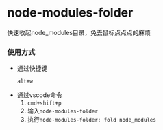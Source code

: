 # node-modules-folder
快速收起node_modules目录，免去鼠标点点点的麻烦

### 使用方式
- 通过快捷键
  ```
  alt+w
  ```
- 通过vscode命令
  1. ```cmd+shift+p```
  2. 输入```node-modules-folder```
  3. 执行```node-modules-folder: fold node_modules```

